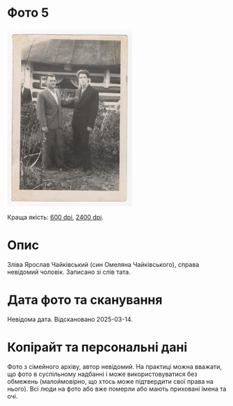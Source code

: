 # Фото 5 #

[<img src="photo_005_75.jpg" />](https://drive.google.com/file/d/1JoonRHEsYxA_N1fRlvTdH05lj_ncpBuE/view)

Краща якість: [600 dpi](https://drive.google.com/file/d/1JoonRHEsYxA_N1fRlvTdH05lj_ncpBuE/view), [2400 dpi](https://drive.google.com/file/d/1NTLGYIK6LYg0Pws54dEebb0my6y3fuvt/view).

# Опис #

Зліва Ярослав Чайківський (син Омеляна Чайківського), справа невідомий чоловік. Записано зі слів тата.

# Дата фото та сканування #

Невідома дата. Відскановано 2025-03-14.

# Копірайт та персональні дані #

Фото з сімейного архіву, автор невідомий. На практиці можна вважати, що фото в суспільному надбанні і може використовуватися без обмежень (малоймовірно, що хтось може підтвердити свої права на нього). Всі люди на фото або вже померли або мають приховані імена та очі.
